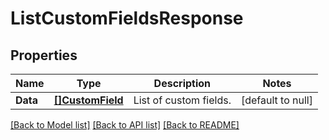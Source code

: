 # ListCustomFieldsResponse

## Properties
Name | Type | Description | Notes
------------ | ------------- | ------------- | -------------
**Data** | [**[]CustomField**](CustomField.md) | List of custom fields. | [default to null]

[[Back to Model list]](../README.md#documentation-for-models) [[Back to API list]](../README.md#documentation-for-api-endpoints) [[Back to README]](../README.md)

